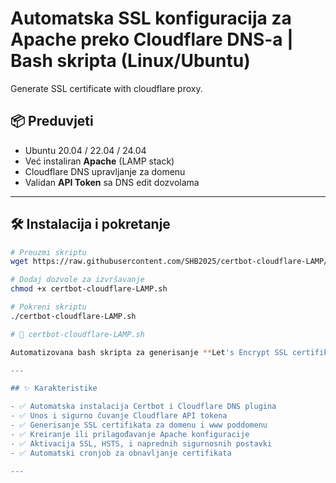 # Automatska SSL konfiguracija za Apache preko Cloudflare DNS-a | Bash skripta (Linux/Ubuntu)
Generate SSL certificate with cloudflare proxy.

## 📦 Preduvjeti

- Ubuntu 20.04 / 22.04 / 24.04
- Već instaliran **Apache** (LAMP stack)
- Cloudflare DNS upravljanje za domenu
- Validan **API Token** sa DNS edit dozvolama

---

## 🛠️ Instalacija i pokretanje

```bash
# Preuzmi skriptu
wget https://raw.githubusercontent.com/SHB2025/certbot-cloudflare-LAMP/refs/heads/main/certbot-cloudflare-LAMP.sh

# Dodaj dozvole za izvršavanje
chmod +x certbot-cloudflare-LAMP.sh

# Pokreni skriptu
./certbot-cloudflare-LAMP.sh

# 🔐 certbot-cloudflare-LAMP.sh

Automatizovana bash skripta za generisanje **Let's Encrypt SSL certifikata** koristeći **Cloudflare DNS verifikaciju** na **Apache serveru (LAMP)** okruženju.

---

## ✨ Karakteristike

- ✅ Automatska instalacija Certbot i Cloudflare DNS plugina
- ✅ Unos i sigurno čuvanje Cloudflare API tokena
- ✅ Generisanje SSL certifikata za domenu i www poddomenu
- ✅ Kreiranje ili prilagođavanje Apache konfiguracije
- ✅ Aktivacija SSL, HSTS, i naprednih sigurnosnih postavki
- ✅ Automatski cronjob za obnavljanje certifikata

---


